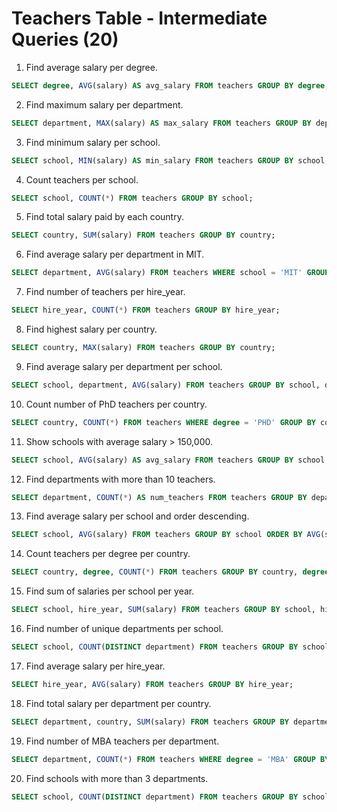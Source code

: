 # Teachers Table - Intermediate Queries (20)

1. Find average salary per degree.
```sql
SELECT degree, AVG(salary) AS avg_salary FROM teachers GROUP BY degree;
```

2. Find maximum salary per department.
```sql
SELECT department, MAX(salary) AS max_salary FROM teachers GROUP BY department;
```

3. Find minimum salary per school.
```sql
SELECT school, MIN(salary) AS min_salary FROM teachers GROUP BY school;
```

4. Count teachers per school.
```sql
SELECT school, COUNT(*) FROM teachers GROUP BY school;
```

5. Find total salary paid by each country.
```sql
SELECT country, SUM(salary) FROM teachers GROUP BY country;
```

6. Find average salary per department in MIT.
```sql
SELECT department, AVG(salary) FROM teachers WHERE school = 'MIT' GROUP BY department;
```

7. Find number of teachers per hire_year.
```sql
SELECT hire_year, COUNT(*) FROM teachers GROUP BY hire_year;
```

8. Find highest salary per country.
```sql
SELECT country, MAX(salary) FROM teachers GROUP BY country;
```

9. Find average salary per department per school.
```sql
SELECT school, department, AVG(salary) FROM teachers GROUP BY school, department;
```

10. Count number of PhD teachers per country.
```sql
SELECT country, COUNT(*) FROM teachers WHERE degree = 'PHD' GROUP BY country;
```

11. Show schools with average salary > 150,000.
```sql
SELECT school, AVG(salary) AS avg_salary FROM teachers GROUP BY school HAVING AVG(salary) > 150000;
```

12. Find departments with more than 10 teachers.
```sql
SELECT department, COUNT(*) AS num_teachers FROM teachers GROUP BY department HAVING COUNT(*) > 10;
```

13. Find average salary per school and order descending.
```sql
SELECT school, AVG(salary) FROM teachers GROUP BY school ORDER BY AVG(salary) DESC;
```

14. Count teachers per degree per country.
```sql
SELECT country, degree, COUNT(*) FROM teachers GROUP BY country, degree;
```

15. Find sum of salaries per school per year.
```sql
SELECT school, hire_year, SUM(salary) FROM teachers GROUP BY school, hire_year;
```

16. Find number of unique departments per school.
```sql
SELECT school, COUNT(DISTINCT department) FROM teachers GROUP BY school;
```

17. Find average salary per hire_year.
```sql
SELECT hire_year, AVG(salary) FROM teachers GROUP BY hire_year;
```

18. Find total salary per department per country.
```sql
SELECT department, country, SUM(salary) FROM teachers GROUP BY department, country;
```

19. Find number of MBA teachers per department.
```sql
SELECT department, COUNT(*) FROM teachers WHERE degree = 'MBA' GROUP BY department;
```

20. Find schools with more than 3 departments.
```sql
SELECT school, COUNT(DISTINCT department) FROM teachers GROUP BY school HAVING COUNT(DISTINCT department) > 3;
```
